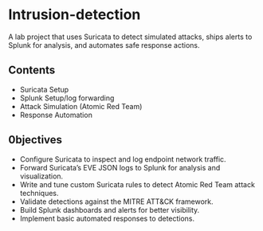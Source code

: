 # Intrusion-detection
A lab project that uses Suricata to detect simulated attacks, ships alerts to Splunk for analysis, and automates safe response actions.

## Contents
- Suricata Setup
- Splunk Setup/log forwarding
- Attack Simulation (Atomic Red Team)
- Response Automation

## 0bjectives
- Configure Suricata to inspect and log endpoint network traffic.
- Forward Suricata’s EVE JSON logs to Splunk for analysis and visualization.
- Write and tune custom Suricata rules to detect Atomic Red Team attack techniques.
- Validate detections against the MITRE ATT&CK framework.
- Build Splunk dashboards and alerts for better visibility.
- Implement basic automated responses to detections.
